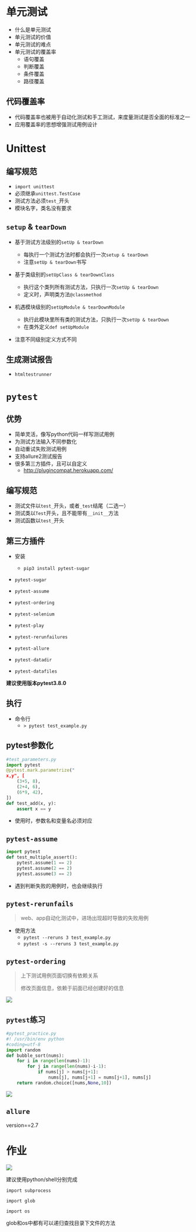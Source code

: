 # 单元测试

- 什么是单元测试
- 单元测试的价值
- 单元测试的难点
- 单元测试的覆盖率
  - 语句覆盖
  - 判断覆盖
  - 条件覆盖
  - 路径覆盖



## 代码覆盖率

- 代码覆盖率也被用于自动化测试和手工测试，来度量测试是否全面的标准之一
- 应用覆盖率的思想增强测试用例设计





# Unittest

## 编写规范

- `import unittest`
- 必须继承`unittest.TestCase`
- 测试方法必须`test_`开头
- 模块名字，类名没有要求



## `setup`  & `tearDown`

- 基于测试方法级别的`setUp & tearDown`
  - 每执行一个测试方法时都会执行一次`setup & tearDown`
  - 注意`setUp & tearDown`书写

- 基于类级别的`setUpClass & tearDownClass`
  - 执行这个类列所有测试方法，只执行一次`setUp & tearDown`
  - 定义时，声明类方法`@classmethod`

- 机遇模块级别的`setUpModule & tearDownModule`
  - 执行此模块里所有类的测试方法，只执行一次`setUp & tearDown`
  - 在类外定义`def setUpModule`

- 注意不同级别定义方式不同



## 生成测试报告

- `htmltestrunner`





# `pytest`

## 优势

- 简单灵活，像写python代码一样写测试用例
- 为测试方法输入不同参数化
- 自动重试失败测试用例
- 支持allure2测试报告
- 很多第三方插件，且可以自定义
  - http://plugincompat.herokuapp.com/



## 编写规范

- 测试文件以`test_`开头，或者`_test`结尾（二选一）
- 测试类以`Test`开头，且不能带有`__init__`方法
- 测试函数以`test_`开头



## 第三方插件

- 安装
  - `pip3 install pytest-sugar`

- `pytest-sugar`
- `pytest-assume`
- `pytest-ordering`
- `pytest-selenium`
- `pytest-play`
- `pytest-rerunfailures`
- `pytest-allure`
- `pytest-datadir`
- `pytest-datafiles`



**建议使用版本pytest3.8.0**



## 执行

- 命令行
  - `> pytest test_example.py`



## pytest参数化

```python
#test_parameters.py
import pytest
@pytest.mark.parametrize("
x,y", [
    (3+5, 8),
    (2+4, 6),
    (6*9, 42),
])
def test_add(x, y):
    assert x == y

```

- 使用时，参数名和变量名必须对应



## `pytest-assume`

```python
import pytest
def test_multiple_assert():
    pytest.assume(1 == 2)
    pytest.assume(2 == 2)
    pytest.assume(3 == 2)
```



- 遇到判断失败的用例时，也会继续执行



## `pytest-rerunfails`

> web、app自动化测试中，进场出现超时导致的失败用例



- 使用方法
  - `pytest --reruns 3 test_example.py`
  - `pytest -s --reruns 3 test_example.py`



## `pytest-ordering`

> 上下测试用例页面切换有依赖关系
>
> 修改页面信息，依赖于前面已经创建好的信息



![](.\image\pytest-ordering.png)





## `pytest`练习

```python
#pytest_practice.py
#! /usr/bin/env python
#coding=utf-8
import random
def bubble_sort(nums):
    for i in range(len(nums)-1):
        for j in range(len(nums)-i-1):
            if nums[j] > nums[j+1]:
                nums[j], nums[j+1] = nums[j+1], nums[j]
    return random.choice([nums,None,10])

```



![](.\image\pytest插件.png)





##  `allure`

version==2.7





# 作业

![](.\image\作业.png)

建议使用python/shell分别完成

`import subprocess`

`import glob`

`import os`

glob和os中都有可以递归查找目录下文件的方法





